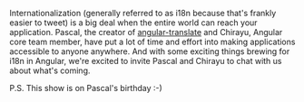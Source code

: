 Internationalization (generally referred to as i18n because that's frankly easier to tweet) is a big deal when the
entire world can reach your application. Pascal, the creator of
[angular-translate](https://github.com/angular-translate/angular-translate) and Chirayu, Angular core team member, have
put a lot of time and effort into making applications accessible to anyone anywhere. And with some exciting things
brewing for i18n in Angular, we're excited to invite Pascal and Chirayu to chat with us about what's coming.

P.S. This show is on Pascal's birthday :-)

